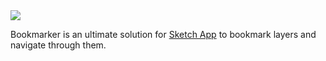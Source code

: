 <img src="https://raw.githubusercontent.com/turbobabr/Bookmarker/gh-pages/docs/bookmarker_github_hero.png">

Bookmarker is an ultimate solution for [Sketch App](http://bohemiancoding.com/sketch/) to bookmark layers and navigate through them.